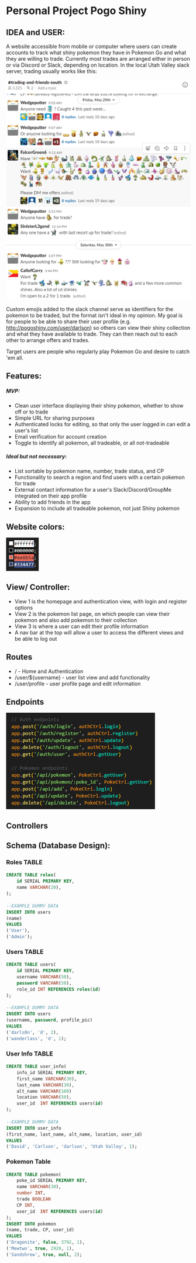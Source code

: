 # Personal Project Pogo Shiny
## IDEA and USER:

A website accessible from mobile or computer where users can create accounts to track what shiny pokemon they have in Pokemon Go and what they are willing to trade. Currently most trades are arranged either in person or via Discord or Slack, depending on location. In the local Utah Valley slack server, trading usually works like this:

<img src = './images/slacktrades.png' />

Custom emojis added to the slack channel serve as identifiers for the pokemon to be traded, but the format isn't ideal in my opinion. My goal is for people to be able to share their user profile (e.g. http://pogoshiny.com/user/darlson) so others can view their shiny collection and what they have available to trade. They can then reach out to each other to arrange offers and trades.

Target users are people who regularly play Pokemon Go and desire to catch 'em all.

## Features:
##### MVP:
- Clean user interface displaying their shiny pokemon, whether to show off or to trade
- Simple URL for sharing purposes
- Authenticated locks for editing, so that only the user logged in can edit a user's list
- Email verification for account creation
- Toggle to identify all pokemon, all tradeable, or all not-tradeable

##### Ideal but not necessary:
- List sortable by pokemon name, number, trade status, and CP
- Functionality to search a region and find users with a certain pokemon for trade
- External contact information for a user's Slack/Discord/GroupMe integrated on their app profile
- Ability to add friends in the app
- Expansion to include all tradeable pokemon, not just Shiny pokemon

## Website colors:
<img src = './images/colors.png' />

## View/ Controller:
- View 1 is the homepage and authentication view, with login and register options
- View 2 is the pokemon list page, on which people can view their pokemon and also add pokemon to their collection
- View 3 is where a user can edit their profile information
- A nav bar at the top will allow a user to access the different views and be able to log out

## Routes
- / - Home and Authentication
- /user/${username} - user list view and add functionality
- /user/profile - user profile page and edit information

## Endpoints
<img src = './images/endpoints.png' />

## Controllers


## Schema (Database Design):

### Roles TABLE
```SQL
CREATE TABLE roles(
    id SERIAL PRIMARY KEY,
    name VARCHAR(20),
);

--EXAMPLE DUMMY DATA
INSERT INTO users
(name)
VALUES
('User'),
('Admin');
```

### Users TABLE
```SQL
CREATE TABLE users(
    id SERIAL PRIMARY KEY,
    username VARCHAR(50),
    password VARCHAR(50),
    role_id INT REFERENCES roles(id)
);

--EXAMPLE DUMMY DATA
INSERT INTO users
(username, password, profile_pic)
VALUES
('darls0n', 'd', 2),
('wanderlass', 'd', 1);
```
### User Info TABLE
```SQL
CREATE TABLE user_info(
    info_id SERIAL PRIMARY KEY,
    first_name VARCHAR(30),
    last_name VARCHAR(30),
    alt_name VARCHAR(100)
    location VARCHAR(50),
    user_id  INT REFERENCES users(id) 
);

--EXAMPLE DUMMY DATA
INSERT INTO user_info
(first_name, last_name, alt_name, location, user_id)
VALUES
('David', 'Carlson', 'darlson', 'Utah Valley', 1);
```
### Pokemon Table
```SQL
CREATE TABLE pokemon(
    poke_id SERIAL PRIMARY KEY,
    name VARCHAR(30),
    number INT,
    trade BOOLEAN
    CP INT,
    user_id  INT REFERENCES users(id) 
);
INSERT INTO pokemon
(name, trade, CP, user_id)
VALUES
('Dragonite', false, 3792, 1),
('Mewtwo', true, 2920, 1),
('Sandshrew', true, null, 2);
```